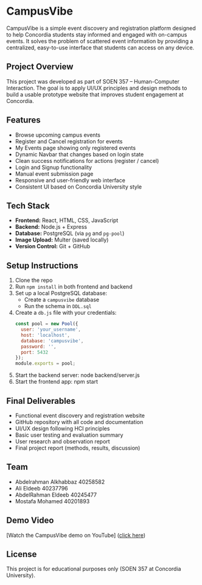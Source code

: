 # CampusVibe

CampusVibe is a simple event discovery and registration platform designed to help Concordia students stay informed and engaged with on-campus events. It solves the problem of scattered event information by providing a centralized, easy-to-use interface that students can access on any device.

## Project Overview

This project was developed as part of SOEN 357 – Human-Computer Interaction. The goal is to apply UI/UX principles and design methods to build a usable prototype website that improves student engagement at Concordia.

## Features

- Browse upcoming campus events
- Register and Cancel registration for events
- My Events page showing only registered events
- Dynamic Navbar that changes based on login state
- Clean success notifications for actions (register / cancel)
- Login and Signup functionality
- Manual event submission page
- Responsive and user-friendly web interface
- Consistent UI based on Concordia University style

## Tech Stack

- **Frontend:** React, HTML, CSS, JavaScript
- **Backend:** Node.js + Express
- **Database:** PostgreSQL (via `pg` and `pg-pool`)
- **Image Upload:** Multer (saved locally)
- **Version Control:** Git + GitHub


## Setup Instructions

1. Clone the repo
2. Run `npm install` in both frontend and backend
3. Set up a local PostgreSQL database:
   - Create a `campusvibe` database
   - Run the schema in `DDL.sql`
4. Create a `db.js` file with your credentials:
   ```js
   const pool = new Pool({
     user: 'your_username',
     host: 'localhost',
     database: 'campusvibe',
     password: '',
     port: 5432
   });
   module.exports = pool;
5. Start the backend server: node backend/server.js
6. Start the frontend app: npm start


## Final Deliverables

- Functional event discovery and registration website
- GitHub repository with all code and documentation
- UI/UX design following HCI principles
- Basic user testing and evaluation summary
- User research and observation report
- Final project report (methods, results, discussion)

## Team

- Abdelrahman Alkhabbaz  40258582
- Ali Eldeeb 40237796
- AbdelRahman Eldeeb 40245477
- Mostafa Mohamed 40201893

## Demo Video

[Watch the CampusVibe demo on YouTube] ([click here](https://youtu.be/UEWHJ1Hy2lo))

## License

This project is for educational purposes only (SOEN 357 at Concordia University).

